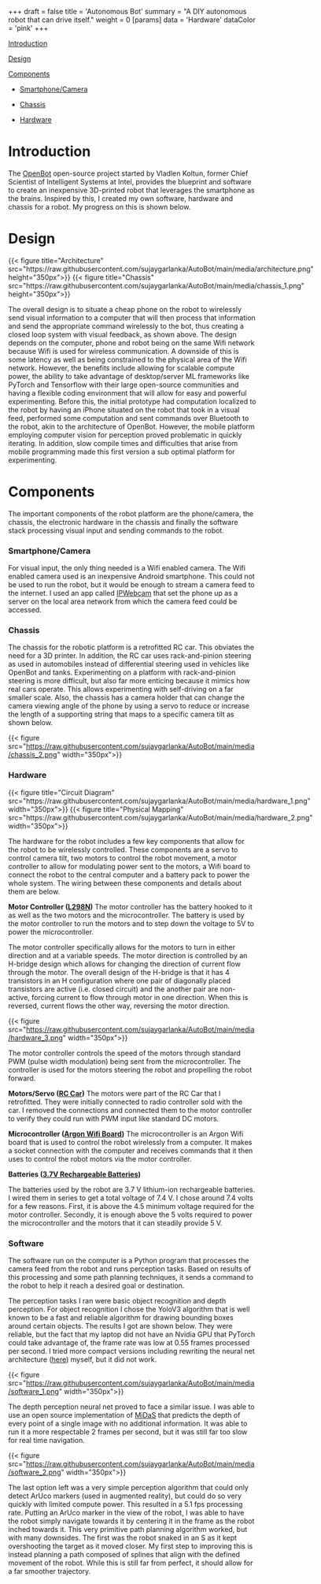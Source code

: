 +++
draft = false
title = 'Autonomous Bot'
summary = "A DIY autonomous robot that can drive itself."
weight = 0
[params]
  data = 'Hardware'
  dataColor = 'pink'
+++

[Introduction](#introduction)

[Design](#design)

[Components](#components)

  - [Smartphone/Camera](#smartphonecamera)
  
  - [Chassis](#chassis)
  
  - [Hardware](#hardware)

# Introduction
The [OpenBot](https://www.openbot.org/) open-source project started by Vladlen Koltun, former Chief Scientist of Intelligent Systems at Intel, provides the blueprint and software to create an inexpensive 3D-printed robot that leverages the smartphone as the brains. Inspired by this, I created my own software, hardware and chassis for a robot. My progress on this is shown below.

# Design

<div style="display: flex; gap: 20px;">
{{< figure title="Architecture" src="https://raw.githubusercontent.com/sujaygarlanka/AutoBot/main/media/architecture.png" height="350px">}}
{{< figure title="Chassis" src="https://raw.githubusercontent.com/sujaygarlanka/AutoBot/main/media/chassis_1.png" height="350px">}}
</div>

The overall design is to situate a cheap phone on the robot to wirelessly send visual information to a computer that will then process that information and send the appropriate command wirelessly to the bot, thus creating a closed loop system with visual feedback, as shown above. The design depends on the computer, phone and robot being on the same Wifi network because Wifi is used for wireless communication. A downside of this is some latency as well as being constrained to the physical area of the Wifi network. However, the benefits include allowing for scalable compute power, the ability to take advantage of desktop/server ML frameworks like PyTorch and Tensorflow with their large open-source communities and having a flexible coding environment that will allow for easy and powerful experimenting. Before this, the initial prototype had computation localized to the robot by having an iPhone situated on the robot that took in a visual feed, performed some computation and sent commands over Bluetooth to the robot, akin to the architecture of OpenBot. However, the mobile platform employing computer vision for perception proved problematic in quickly iterating. In addition, slow compile times and difficulties that arise from mobile programming made this first version a sub optimal platform for experimenting.

# Components
The important components of the robot platform are the phone/camera, the chassis, the electronic hardware in the chassis and finally the software stack processing visual input and sending commands to the robot.

### Smartphone/Camera
For visual input, the only thing needed is a Wifi enabled camera. The Wifi enabled camera used is an inexpensive Android smartphone. This could not be used to run the robot, but it would be enough to stream a camera feed to the internet. I used an app called [IPWebcam](https://play.google.com/store/apps/details?id=com.pas.webcam&hl=en_US&gl=US) that set the phone up as a server on the local area network from which the camera feed could be accessed.

### Chassis
The chassis for the robotic platform is a retrofitted RC car. This obviates the need for a 3D printer. In addition, the RC car uses rack-and-pinion steering as used in automobiles instead of differential steering used in vehicles like OpenBot and tanks. Experimenting on a platform with rack-and-pinion steering is more difficult, but also far more enticing because it mimics how real cars operate. This allows experimenting with self-driving on a far smaller scale. Also, the chassis has a camera holder that can change the camera viewing angle of the phone by using a servo to reduce or increase the length of a supporting string that maps to a specific camera tilt as shown below.

{{< figure src="https://raw.githubusercontent.com/sujaygarlanka/AutoBot/main/media/chassis_2.png" width="350px">}}

### Hardware

<div style="display: flex; gap: 20px;">
{{< figure title="Circuit Diagram" src="https://raw.githubusercontent.com/sujaygarlanka/AutoBot/main/media/hardware_1.png" width="350px">}}
{{< figure title="Physical Mapping" src="https://raw.githubusercontent.com/sujaygarlanka/AutoBot/main/media/hardware_2.png" width="350px">}}
</div>

The hardware for the robot includes a few key components that allow for the robot to be wirelessly controlled. These components are a servo to control camera tilt, two motors to control the robot movement, a motor controller to allow for modulating power sent to the motors, a Wifi board to connect the robot to the central computer and a battery pack to power the whole system. The wiring between these components and details about them are below.

**Motor Controller ([L298N](https://www.amazon.com/HiLetgo-Controller-Stepper-H-Bridge-Mega2560/dp/B07BK1QL5T/ref=sr_1_3?keywords=L298N+Motor+Driver&qid=1638558164&sr=8-3))**
The motor controller has the battery hooked to it as well as the two motors and the microcontroller. The battery is used by the motor controller to run the motors and to step down the voltage to 5V to power the microcontroller.

The motor controller specifically allows for the motors to turn in either direction and at a variable speeds. The motor direction is controlled by an H-bridge design which allows for changing the direction of current flow through the motor. The overall design of the H-bridge is that it has 4 transistors in an H configuration where one pair of diagonally placed transistors are active (i.e. closed circuit) and the another pair are non-active, forcing current to flow through motor in one direction. When this is reversed, current flows the other way, reversing the motor direction.

{{< figure src="https://raw.githubusercontent.com/sujaygarlanka/AutoBot/main/media/hardware_3.png" width="350px">}}

The motor controller controls the speed of the motors through standard PWM (pulse width modulation) being sent from the microcontroller. The controller is used for the motors steering the robot and propelling the robot forward.

**Motors/Servo ([RC Car](https://www.amazon.com/Monster-Jam-Official-Remoter-Control/dp/B07HGR66Q5?pd_rd_w=aHP5k&pf_rd_p=3fdb7f7b-31a2-4f37-b9bc-1469e3d4fb18&pf_rd_r=ST42RDH626Q38TD325DR&pd_rd_r=0108b0e8-8dd8-4746-af2a-839fe3614d4b&pd_rd_wg=Fw5vf))**
The motors were part of the RC Car that I retrofitted. They were initially connected to radio controller sold with the car. I removed the connections and connected them to the motor controller to verify they could run with PWM input like standard DC motors.

**Microcontroller ([Argon Wifi Board](https://store.particle.io/products/argon))**
The microcontroller is an Argon Wifi board that is used to control the robot wirelessly from a computer. It makes a socket connection with the computer and receives commands that it then uses to control the robot motors via the motor controller.

**Batteries ([3.7V Rechargeable Batteries](https://www.amazon.com/IMREN-2500-Li-ion-Rechargeable-Battery/dp/B0B34XRHYG/ref=sr_1_8?keywords=3.7+rechargeable+batteries&qid=1664914195&qu=eyJxc2MiOiIzLjQzIiwicXNhIjoiMi41MiIsInFzcCI6IjAuMDAifQ%3D%3D&sr=8-8))**

The batteries used by the robot are 3.7 V lithium-ion rechargeable batteries. I wired them in series to get a total voltage of 7.4 V. I chose around 7.4 volts for a few reasons. First, it is above the 4.5 minimum voltage required for the motor controller. Secondly, it is enough above the 5 volts required to power the microcontroller and the motors that it can steadily provide 5 V.

### Software
The software run on the computer is a Python program that processes the camera feed from the robot and runs perception tasks. Based on results of this processing and some path planning techniques, it sends a command to the robot to help it reach a desired goal or destination.

The perception tasks I ran were basic object recognition and depth perception. For object recognition I chose the YoloV3 algorithm that is well known to be a fast and reliable algorithm for drawing bounding boxes around certain objects. The results I got are shown below. They were reliable, but the fact that my laptop did not have an Nvidia GPU that PyTorch could take advantage of, the frame rate was low at 0.55 frames processed per second. I tried more compact versions including rewriting the neural net architecture ([here](https://github.com/sujaygarlanka/AutoBot/tree/main/server/object_detection/yolov3_pytorch)) myself, but it did not work.

{{< figure src="https://raw.githubusercontent.com/sujaygarlanka/AutoBot/main/media/software_1.png" width="350px">}}

The depth perception neural net proved to face a similar issue. I was able to use an open source implementation of [MiDaS](https://pytorch.org/hub/intelisl_midas_v2) that predicts the depth of every point of a single image with no additional information. It was able to run it a more respectable 2 frames per second, but it was still far too slow for real time navigation.

{{< figure src="https://raw.githubusercontent.com/sujaygarlanka/AutoBot/main/media/software_2.png" width="350px">}}

The last option left was a very simple perception algorithm that could only detect ArUco markers (used in augmented reality), but could do so very quickly with limited compute power. This resulted in a 5.1 fps processing rate. Putting an ArUco marker in the view of the robot, I was able to have the robot simply navigate towards it by centering it in the frame as the robot inched towards it. This very primitive path planning algorithm worked, but with many downsides. The first was the robot snaked in an S as it kept overshooting the target as it moved closer. My first step to improving this is instead planning a path composed of splines that align with the defined movement of the robot. While this is still far from perfect, it should allow for a far smoother trajectory.
